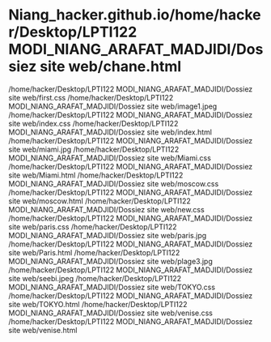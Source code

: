 # Niang_hacker.github.io/home/hacker/Desktop/LPTI122 MODI_NIANG_ARAFAT_MADJIDI/Dossiez site web/chane.html
/home/hacker/Desktop/LPTI122 MODI_NIANG_ARAFAT_MADJIDI/Dossiez site web/first.css
/home/hacker/Desktop/LPTI122 MODI_NIANG_ARAFAT_MADJIDI/Dossiez site web/image1.jpeg
/home/hacker/Desktop/LPTI122 MODI_NIANG_ARAFAT_MADJIDI/Dossiez site web/index.css
/home/hacker/Desktop/LPTI122 MODI_NIANG_ARAFAT_MADJIDI/Dossiez site web/index.html
/home/hacker/Desktop/LPTI122 MODI_NIANG_ARAFAT_MADJIDI/Dossiez site web/miami.jpg
/home/hacker/Desktop/LPTI122 MODI_NIANG_ARAFAT_MADJIDI/Dossiez site web/Miami.css
/home/hacker/Desktop/LPTI122 MODI_NIANG_ARAFAT_MADJIDI/Dossiez site web/Miami.html
/home/hacker/Desktop/LPTI122 MODI_NIANG_ARAFAT_MADJIDI/Dossiez site web/moscow.css
/home/hacker/Desktop/LPTI122 MODI_NIANG_ARAFAT_MADJIDI/Dossiez site web/moscow.html
/home/hacker/Desktop/LPTI122 MODI_NIANG_ARAFAT_MADJIDI/Dossiez site web/new.css
/home/hacker/Desktop/LPTI122 MODI_NIANG_ARAFAT_MADJIDI/Dossiez site web/paris.css
/home/hacker/Desktop/LPTI122 MODI_NIANG_ARAFAT_MADJIDI/Dossiez site web/paris.jpg
/home/hacker/Desktop/LPTI122 MODI_NIANG_ARAFAT_MADJIDI/Dossiez site web/Paris.html
/home/hacker/Desktop/LPTI122 MODI_NIANG_ARAFAT_MADJIDI/Dossiez site web/plage3.jpg
/home/hacker/Desktop/LPTI122 MODI_NIANG_ARAFAT_MADJIDI/Dossiez site web/seebi.jpeg
/home/hacker/Desktop/LPTI122 MODI_NIANG_ARAFAT_MADJIDI/Dossiez site web/TOKYO.css
/home/hacker/Desktop/LPTI122 MODI_NIANG_ARAFAT_MADJIDI/Dossiez site web/TOKYO.html
/home/hacker/Desktop/LPTI122 MODI_NIANG_ARAFAT_MADJIDI/Dossiez site web/venise.css
/home/hacker/Desktop/LPTI122 MODI_NIANG_ARAFAT_MADJIDI/Dossiez site web/venise.html
